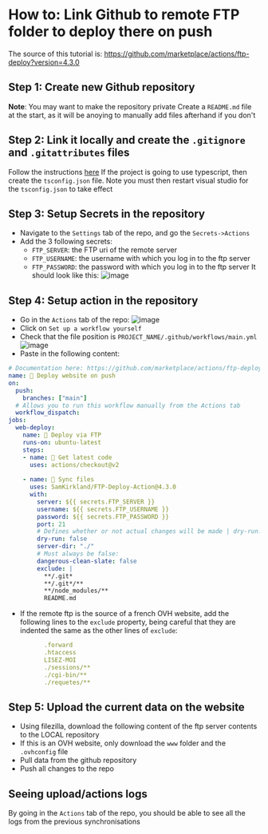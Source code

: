 # How to: Link Github to remote FTP folder to deploy there on push

The source of this tutorial is: https://github.com/marketplace/actions/ftp-deploy?version=4.3.0

## Step 1: Create new Github repository
**Note**: You may want to make the repository private
Create a `README.md` file at the start, as it will be anoying to manually add files afterhand if you don't

## Step 2: Link it locally and create the `.gitignore` and `.gitattributes` files
Follow the instructions [here](/How%20to:%20Create%20new%20typescript%20project%20in%20VS2019%20remotely%20connected%20to%20github/main.md#how-to-create-new-typescript-project-in-vs2019-remotely-connected-to-github)
If the project is going to use typescript, then create the `tsconfig.json` file. Note you must then restart visual studio for the `tsconfig.json` to take effect

## Step 3: Setup Secrets in the repository
* Navigate to the `Settings` tab of the repo, and go the `Secrets->Actions`
* Add the 3 following secrets:
  * `FTP_SERVER`: the FTP uri of the remote server
  * `FTP_USERNAME`: the username with which you log in to the ftp server
  * `FTP_PASSWORD`: the password with which you log in to the ftp server
It should look like this:
![image](https://user-images.githubusercontent.com/65409906/177016691-e54f2054-c9c1-4702-9c6f-a0b0ee28eeb5.png)


## Step 4: Setup action in the repository
* Go in the `Actions` tab of the repo:
![image](https://user-images.githubusercontent.com/65409906/177016515-a2308702-e11d-491f-b019-3767256cab37.png)
* Click on `Set up a workflow yourself`
* Check that the file position is `PROJECT_NAME/.github/workflows/main.yml`
![image](https://user-images.githubusercontent.com/65409906/177016548-09affcb2-4623-48c2-894c-623aa1288eb3.png)
* Paste in the following content:
```yml
# Documentation here: https://github.com/marketplace/actions/ftp-deploy?version=4.3.0
name: 🚀 Deploy website on push
on:
  push:
    branches: ["main"]
  # Allows you to run this workflow manually from the Actions tab
  workflow_dispatch:
jobs:
  web-deploy:
    name: 🎉 Deploy via FTP
    runs-on: ubuntu-latest
    steps:
    - name: 🚚 Get latest code
      uses: actions/checkout@v2
    
    - name: 📂 Sync files
      uses: SamKirkland/FTP-Deploy-Action@4.3.0
      with:
        server: ${{ secrets.FTP_SERVER }}
        username: ${{ secrets.FTP_USERNAME }}
        password: ${{ secrets.FTP_PASSWORD }}
        port: 21
        # Defines whether or not actual changes will be made | dry-run: true means that no changes will be made
        dry-run: false
        server-dir: "./"
        # Must always be false:
        dangerous-clean-slate: false
        exclude: |
          **/.git*
          **/.git*/**
          **/node_modules/**
          README.md
```
* If the remote ftp is the source of a french OVH website, add the following lines to the `exclude` property, being careful that they are indented the same as the other lines of `exclude`:
```yml
          .forward
          .htaccess
          LISEZ-MOI
          ./sessions/**
          ./cgi-bin/**
          ./requetes/**
```

## Step 5: Upload the current data on the website
* Using filezilla, download the following content of the ftp server contents to the LOCAL repository
 * If this is an OVH website, only download the `www` folder and the `.ovhconfig` file
* Pull data from the github repository
* Push all changes to the repo

## Seeing upload/actions logs
By going in the `Actions` tab of the repo, you should be able to see all the logs from the previous synchronisations
